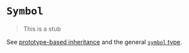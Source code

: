 # `Symbol`

> This is a stub

See [prototype-based inheritance][concept-prototype-inheritance] and the general [`symbol` type][type-symbol].

[concept-prototype-inheritance]: ../../../languages/javascript/info/prototype_inheritance.md
[type-symbol]: ../../../types/symbol.md
